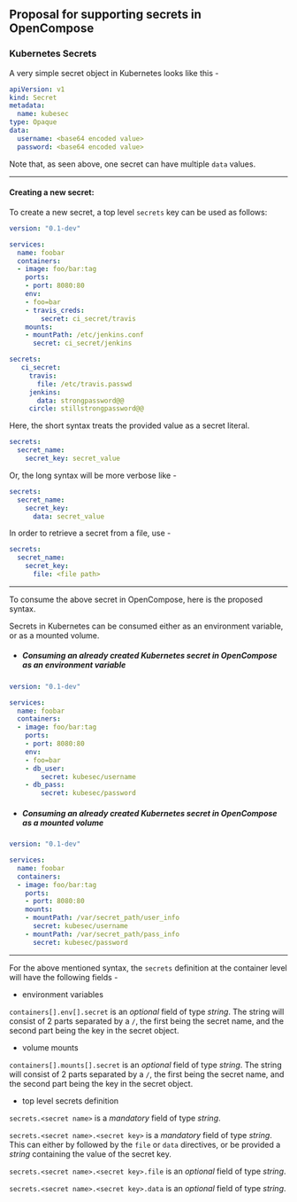## Proposal for supporting secrets in OpenCompose

### Kubernetes Secrets

A very simple secret object in Kubernetes looks like this -

```yaml
apiVersion: v1
kind: Secret
metadata:
  name: kubesec
type: Opaque
data:
  username: <base64 encoded value>
  password: <base64 encoded value>
```

Note that, as seen above, one secret can have multiple `data` values.

---

#### Creating a new secret:

To create a new secret, a top level `secrets` key can be used as follows:

 ```yaml
version: "0.1-dev"

services:
   name: foobar
   containers:
   - image: foo/bar:tag
     ports:
     - port: 8080:80
     env:
     - foo=bar
     - travis_creds:
         secret: ci_secret/travis
     mounts:
     - mountPath: /etc/jenkins.conf
       secret: ci_secret/jenkins

secrets:
    ci_secret:
      travis:
        file: /etc/travis.passwd
      jenkins:
        data: strongpassword@@
      circle: stillstrongpassword@@
```

Here, the short syntax treats the provided value as a secret literal.
```yaml
secrets:
  secret_name:
    secret_key: secret_value
```

Or, the long syntax will be more verbose like -

```yaml
secrets:
  secret_name:
    secret_key:
      data: secret_value
```

In order to retrieve a secret from a file, use -

```yaml
secrets:
  secret_name:
    secret_key:
      file: <file path>
```

---


To consume the above secret in OpenCompose, here is the proposed syntax.

Secrets in Kubernetes can be consumed either as an environment variable, or as a mounted volume.
 
- ##### Consuming an already created Kubernetes secret in OpenCompose as an environment variable
 
 ```yaml
version: "0.1-dev"

services:
   name: foobar
   containers:
   - image: foo/bar:tag
     ports:
     - port: 8080:80
     env:
     - foo=bar
     - db_user:
         secret: kubesec/username
     - db_pass:
         secret: kubesec/password
```

- ##### Consuming an already created Kubernetes secret in OpenCompose as a mounted volume
 
 ```yaml
version: "0.1-dev"

services:
   name: foobar
   containers:
   - image: foo/bar:tag
     ports:
     - port: 8080:80
     mounts:
     - mountPath: /var/secret_path/user_info
       secret: kubesec/username
     - mountPath: /var/secret_path/pass_info
       secret: kubesec/password
```

---

For the above mentioned syntax, the `secrets` definition at the container level will have the following fields -

- environment variables

`containers[].env[].secret` is an _optional_ field of type _string_. The string will consist of 2 parts separated by a `/`, the first being the secret name, and the second part being the key in the secret object.

- volume mounts

`containers[].mounts[].secret` is an _optional_ field of type _string_. The string will consist of 2 parts separated by a `/`, the first being the secret name, and the second part being the key in the secret object.

- top level secrets definition

`secrets.<secret name>` is a _mandatory_ field of type _string_.

`secrets.<secret name>.<secret key>` is a _mandatory_ field of type _string_. This can either by followed by the `file` or `data` directives, or be provided a _string_ containing the value of the secret key.

`secrets.<secret name>.<secret key>.file` is an _optional_ field of type _string_.

`secrets.<secret name>.<secret key>.data` is an _optional_ field of type _string_.